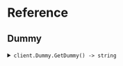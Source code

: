 # Reference
## Dummy
<details><summary><code>client.Dummy.GetDummy() -> string</code></summary>
<dl>
<dd>

#### 🔌 Usage

<dl>
<dd>

<dl>
<dd>

```go
client.Dummy.GetDummy(
        context.TODO(),
    )
}
```
</dd>
</dl>
</dd>
</dl>


</dd>
</dl>
</details>
